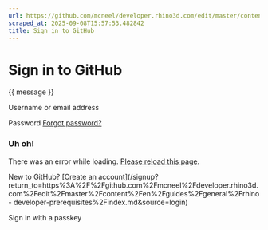 ```yaml
---
url: https://github.com/mcneel/developer.rhino3d.com/edit/master/content/en/guides/general/rhino-developer-prerequisites/index.md
scraped_at: 2025-09-08T15:57:53.482842
title: Sign in to GitHub
---
```


# Sign in to GitHub

{{ message }}

Username or email address

Password  [Forgot password?](/password_reset)

###  Uh oh!

There was an error while loading. [Please reload this page]().

New to GitHub? [Create an
account](/signup?return_to=https%3A%2F%2Fgithub.com%2Fmcneel%2Fdeveloper.rhino3d.com%2Fedit%2Fmaster%2Fcontent%2Fen%2Fguides%2Fgeneral%2Frhino-
developer-prerequisites%2Findex.md&source=login)

Sign in with a passkey

